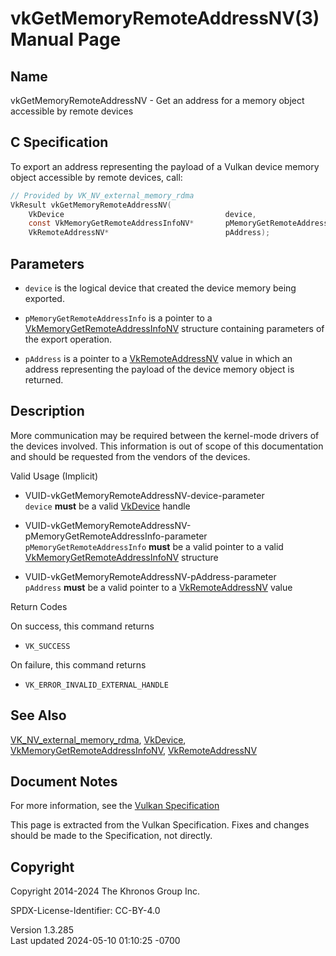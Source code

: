 # vkGetMemoryRemoteAddressNV(3) Manual Page

## Name

vkGetMemoryRemoteAddressNV - Get an address for a memory object
accessible by remote devices



## <a href="#_c_specification" class="anchor"></a>C Specification

To export an address representing the payload of a Vulkan device memory
object accessible by remote devices, call:

``` c
// Provided by VK_NV_external_memory_rdma
VkResult vkGetMemoryRemoteAddressNV(
    VkDevice                                    device,
    const VkMemoryGetRemoteAddressInfoNV*       pMemoryGetRemoteAddressInfo,
    VkRemoteAddressNV*                          pAddress);
```

## <a href="#_parameters" class="anchor"></a>Parameters

- `device` is the logical device that created the device memory being
  exported.

- `pMemoryGetRemoteAddressInfo` is a pointer to a
  [VkMemoryGetRemoteAddressInfoNV](https://registry.khronos.org/vulkan/specs/1.3-extensions/man/html/VkMemoryGetRemoteAddressInfoNV.html)
  structure containing parameters of the export operation.

- `pAddress` is a pointer to a
  [VkRemoteAddressNV](https://registry.khronos.org/vulkan/specs/1.3-extensions/man/html/VkRemoteAddressNV.html) value in which an address
  representing the payload of the device memory object is returned.

## <a href="#_description" class="anchor"></a>Description

More communication may be required between the kernel-mode drivers of
the devices involved. This information is out of scope of this
documentation and should be requested from the vendors of the devices.

Valid Usage (Implicit)

- <a href="#VUID-vkGetMemoryRemoteAddressNV-device-parameter"
  id="VUID-vkGetMemoryRemoteAddressNV-device-parameter"></a>
  VUID-vkGetMemoryRemoteAddressNV-device-parameter  
  `device` **must** be a valid [VkDevice](https://registry.khronos.org/vulkan/specs/1.3-extensions/man/html/VkDevice.html) handle

- <a
  href="#VUID-vkGetMemoryRemoteAddressNV-pMemoryGetRemoteAddressInfo-parameter"
  id="VUID-vkGetMemoryRemoteAddressNV-pMemoryGetRemoteAddressInfo-parameter"></a>
  VUID-vkGetMemoryRemoteAddressNV-pMemoryGetRemoteAddressInfo-parameter  
  `pMemoryGetRemoteAddressInfo` **must** be a valid pointer to a valid
  [VkMemoryGetRemoteAddressInfoNV](https://registry.khronos.org/vulkan/specs/1.3-extensions/man/html/VkMemoryGetRemoteAddressInfoNV.html)
  structure

- <a href="#VUID-vkGetMemoryRemoteAddressNV-pAddress-parameter"
  id="VUID-vkGetMemoryRemoteAddressNV-pAddress-parameter"></a>
  VUID-vkGetMemoryRemoteAddressNV-pAddress-parameter  
  `pAddress` **must** be a valid pointer to a
  [VkRemoteAddressNV](https://registry.khronos.org/vulkan/specs/1.3-extensions/man/html/VkRemoteAddressNV.html) value

Return Codes

On success, this command returns  
- `VK_SUCCESS`

On failure, this command returns  
- `VK_ERROR_INVALID_EXTERNAL_HANDLE`

## <a href="#_see_also" class="anchor"></a>See Also

[VK_NV_external_memory_rdma](https://registry.khronos.org/vulkan/specs/1.3-extensions/man/html/VK_NV_external_memory_rdma.html),
[VkDevice](https://registry.khronos.org/vulkan/specs/1.3-extensions/man/html/VkDevice.html),
[VkMemoryGetRemoteAddressInfoNV](https://registry.khronos.org/vulkan/specs/1.3-extensions/man/html/VkMemoryGetRemoteAddressInfoNV.html),
[VkRemoteAddressNV](https://registry.khronos.org/vulkan/specs/1.3-extensions/man/html/VkRemoteAddressNV.html)

## <a href="#_document_notes" class="anchor"></a>Document Notes

For more information, see the <a
href="https://registry.khronos.org/vulkan/specs/1.3-extensions/html/vkspec.html#vkGetMemoryRemoteAddressNV"
target="_blank" rel="noopener">Vulkan Specification</a>

This page is extracted from the Vulkan Specification. Fixes and changes
should be made to the Specification, not directly.

## <a href="#_copyright" class="anchor"></a>Copyright

Copyright 2014-2024 The Khronos Group Inc.

SPDX-License-Identifier: CC-BY-4.0

Version 1.3.285  
Last updated 2024-05-10 01:10:25 -0700
